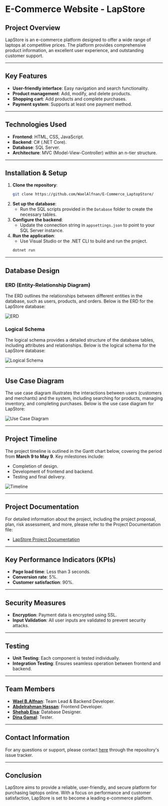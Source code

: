 # **E-Commerce Website - LapStore**

## **Project Overview**
LapStore is an e-commerce platform designed to offer a wide range of laptops at competitive prices. The platform provides comprehensive product information, an excellent user experience, and outstanding customer support.

---

## **Key Features**
- **User-friendly interface**: Easy navigation and search functionality.
- **Product management**: Add, modify, and delete products.
- **Shopping cart**: Add products and complete purchases.
- **Payment system**: Supports at least one payment method.

---

## **Technologies Used**
- **Frontend**: HTML, CSS, JavaScript.
- **Backend**: C# (.NET Core).
- **Database**: SQL Server.
- **Architecture**: MVC (Model-View-Controller) within an n-tier structure.

---

## **Installation & Setup**
1. **Clone the repository**:
   ```bash
   git clone https://github.com/WaelAlfnan/E-Commerce_LaptopStore/
   ```
2. **Set up the database**:
   - Run the SQL scripts provided in the `Database` folder to create the necessary tables.
3. **Configure the backend**:
   - Update the connection string in `appsettings.json` to point to your SQL Server instance.
4. **Run the application**:
   - Use Visual Studio or the .NET CLI to build and run the project.
   ```bash
   dotnet run
   ```

---

## **Database Design**
### **ERD (Entity-Relationship Diagram)**
The ERD outlines the relationships between different entities in the database, such as users, products, and orders. Below is the ERD for the LapStore database:

![ERD](/Media/ECommerceERD.png)

### **Logical Schema**
The logical schema provides a detailed structure of the database tables, including attributes and relationships. Below is the logical schema for the LapStore database:

![Logical Schema](/Media/LapStoreSchema.png)

---

## **Use Case Diagram**
The use case diagram illustrates the interactions between users (customers and merchants) and the system, including searching for products, managing inventory, and completing purchases. Below is the use case diagram for LapStore:

![Use Case Diagram](/Media/UseCaseDiagramForE_CommerceApplication.png)

---

## **Project Timeline**
The project timeline is outlined in the Gantt chart below, covering the period from **March 9 to May 9**. Key milestones include:
- Completion of design.
- Development of frontend and backend.
- Testing and final delivery.

![Timeline](/Media/project-timeline.png)

---
## **Project Documentation**
For detailed information about the project, including the project proposal, plan, risk assessment, and more, please refer to the Project Documentation file:

- [LapStore Project Documentation](Media/LapStoreDocumentation.pdf)
---
## **Key Performance Indicators (KPIs)**
- **Page load time**: Less than 3 seconds.
- **Conversion rate**: 5%.
- **Customer satisfaction**: 90%.

---

## **Security Measures**
- **Encryption**: Payment data is encrypted using SSL.
- **Input Validation**: All user inputs are validated to prevent security attacks.

---

## **Testing**
- **Unit Testing**: Each component is tested individually.
- **Integration Testing**: Ensures seamless operation between frontend and backend.

---

## **Team Members**
- **[Wael B.Alfnan](https://github.com/WaelAlfnan)**: Team Lead & Backend Developer.
- **[Abdelrahman Hassan](https://github.com/AbdelRahmanHassan01)**: Frontend Developer.
- **[Shehab Eisa](https://github.com/ShehabEisa)**: Database Designer.
- **[Dina Gamal](https://github.com/Dina-Hawas)**: Tester.

---

## **Contact Information**
For any questions or support, please contact [here](https://github.com/WaelAlfnan/E-Commerce_LaptopStore/issues/new) through the repository's issue tracker.

---

## **Conclusion**
LapStore aims to provide a reliable, user-friendly, and secure platform for purchasing laptops online. With a focus on performance and customer satisfaction, LapStore is set to become a leading e-commerce platform.
